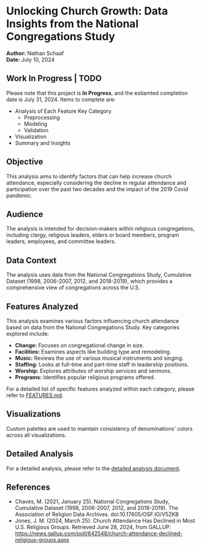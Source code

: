 # Unlocking Church Growth: Data Insights from the National Congregations Study

**Author:** Nathan Schaaf    
**Date:** July 10, 2024

## Work In Progress | TODO

Please note that this project is **In Progress**, and the estiamted completion date is July 31, 2024. Items to complete are:
- Analysis of Each Feature Key Category
  - Preprocessing
  - Modeling
  - Validation
- Visualization
- Summary and Insights

## Objective

This analysis aims to identify factors that can help increase church attendance, especially considering the decline in regular attendance and participation over the past two decades and the impact of the 2019 Covid pandemic.

## Audience

The analysis is intended for decision-makers within religious congregations, including clergy, religious leaders, elders or board members, program leaders, employees, and committee leaders.

## Data Context

The analysis uses data from the National Congregations Study, Cumulative Dataset (1998, 2006-2007, 2012, and 2018-2019), which provides a comprehensive view of congregations across the U.S.

## Features Analyzed

This analysis examines various factors influencing church attendance based on data from the National Congregations Study. Key categories explored include:

- **Change:** Focuses on congregational change in size.
- **Facilities:** Examines aspects like building type and remodeling.
- **Music:** Reviews the use of various musical instruments and singing.
- **Staffing:** Looks at full-time and part-time staff in leadership positions.
- **Worship:** Explores attributes of worship services and sermons.
- **Programs:** Identifies popular religious programs offered.

For a detailed list of specific features analyzed within each category, please refer to [FEATURES.md](link-to-features).

## Visualizations

Custom palettes are used to maintain consistency of denominations' colors across all visualizations.

## Detailed Analysis

For a detailed analysis, please refer to the [detailed analysis document](DETAILED_ANALYSIS.md).

## References

- Chaves, M. (2021, January 25). National Congregations Study, Cumulative Dataset (1998, 2006-2007, 2012, and 2018-2019). The Association of Religion Data Archives. doi:10.17605/OSF.IO/V5ZKB
- Jones, J. M. (2024, March 25). Church Attendance Has Declined in Most U.S. Religious Groups. Retrieved June 28, 2024, from GALLUP: https://news.gallup.com/poll/642548/church-attendance-declined-religious-groups.aspx
